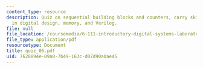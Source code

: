 ```yaml
---
content_type: resource
description: Quiz on sequential building blocks and counters, carry skip adder, glitches
  in digital design, memory, and Verilog.
file: null
file_location: /coursemedia/6-111-introductory-digital-systems-laboratory-spring-2006/7628894e09a07b49163cd07d90a0ae45_quiz_06.pdf
file_type: application/pdf
resourcetype: Document
title: quiz_06.pdf
uid: 7628894e-09a0-7b49-163c-d07d90a0ae45
---
```

